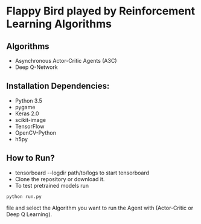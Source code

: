 # Flappy Bird played by Reinforcement Learning Algorithms


## Algorithms
- Asynchronous Actor-Critic Agents (A3C)
- Deep Q-Network

## Installation Dependencies:
* Python 3.5
* pygame
* Keras 2.0
* scikit-image
* TensorFlow
* OpenCV-Python
* h5py

## How to Run?
- tensorboard --logdir path/to/logs
to start tensorboard
- Clone the repository or download it.
- To test pretrained models run 
```
python run.py
```
file and select the Algorithm you want to run the Agent with (Actor-Critic or Deep Q Learning).
